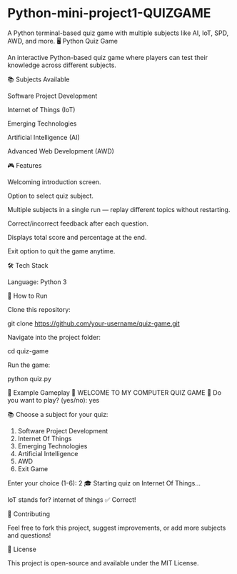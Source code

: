# Python-mini-project1-QUIZGAME
A Python terminal-based quiz game with multiple subjects like AI, IoT, SPD, AWD, and more.
🖥️ Python Quiz Game

An interactive Python-based quiz game where players can test their knowledge across different subjects.

📚 Subjects Available

Software Project Development

Internet of Things (IoT)

Emerging Technologies

Artificial Intelligence (AI)

Advanced Web Development (AWD)

🎮 Features

Welcoming introduction screen.

Option to select quiz subject.

Multiple subjects in a single run — replay different topics without restarting.

Correct/incorrect feedback after each question.

Displays total score and percentage at the end.

Exit option to quit the game anytime.

🛠️ Tech Stack

Language: Python 3

🚀 How to Run

Clone this repository:

git clone https://github.com/your-username/quiz-game.git


Navigate into the project folder:

cd quiz-game


Run the game:

python quiz.py

📸 Example Gameplay
🎉 WELCOME TO MY COMPUTER QUIZ GAME 🎉
Do you want to play? (yes/no): yes

📚 Choose a subject for your quiz:
1. Software Project Development
2. Internet Of Things
3. Emerging Technologies
4. Artificial Intelligence
5. AWD
6. Exit Game

Enter your choice (1-6): 2
🎓 Starting quiz on Internet Of Things...

IoT stands for? internet of things
✅ Correct!

🤝 Contributing

Feel free to fork this project, suggest improvements, or add more subjects and questions!

📜 License

This project is open-source and available under the MIT License.
